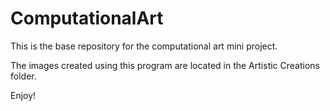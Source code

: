 # ComputationalArt
This is the base repository for the computational art mini project.

The images created using this program are located in the Artistic Creations folder.

Enjoy!
